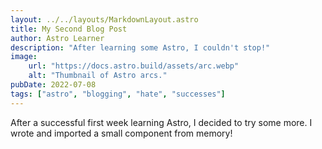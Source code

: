 ```yaml
---
layout: ../../layouts/MarkdownLayout.astro
title: My Second Blog Post
author: Astro Learner
description: "After learning some Astro, I couldn't stop!"
image:
    url: "https://docs.astro.build/assets/arc.webp"
    alt: "Thumbnail of Astro arcs."
pubDate: 2022-07-08
tags: ["astro", "blogging", "hate", "successes"]
---
```

After a successful first week learning Astro, I decided to try some more. I wrote and imported a small component from memory!